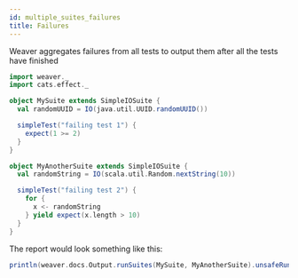 ```yaml
---
id: multiple_suites_failures
title: Failures
---
```


Weaver aggregates failures from all tests to output them after all the tests have finished

```scala mdoc
import weaver._
import cats.effect._

object MySuite extends SimpleIOSuite {
  val randomUUID = IO(java.util.UUID.randomUUID())

  simpleTest("failing test 1") {
    expect(1 >= 2)
  }
}

object MyAnotherSuite extends SimpleIOSuite {
  val randomString = IO(scala.util.Random.nextString(10))

  simpleTest("failing test 2") { 
    for {
      x <- randomString
    } yield expect(x.length > 10)
  }
}
```

The report would look something like this:

```scala mdoc:passthrough
println(weaver.docs.Output.runSuites(MySuite, MyAnotherSuite).unsafeRunSync())
```
